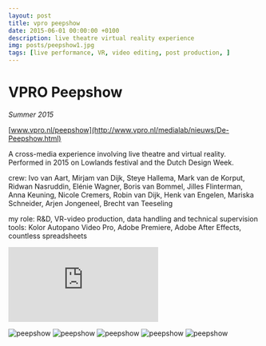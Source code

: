 ```yaml
---
layout: post
title: vpro peepshow
date: 2015-06-01 00:00:00 +0100
description: live theatre virtual reality experience
img: posts/peepshow1.jpg
tags: [live performance, VR, video editing, post production, ]
---
```


# VPRO Peepshow
_Summer 2015_

[www.vpro.nl/peepshow](http://www.vpro.nl/medialab/nieuws/De-Peepshow.html)

A cross-media experience involving live theatre and virtual reality. Performed in 2015 on Lowlands festival and the Dutch Design Week.

crew: Ivo van Aart, Mirjam van Dijk, Steye Hallema, Mark van de Korput, Ridwan Nasruddin, Elénie Wagner, Boris van Bommel, Jilles Flinterman, Anna Keuning, Nicole Cremers, Robin van Dijk, Henk van Engelen, Mariska Schneider, Arjen Jongeneel, Brecht van Teeseling

my role: R&amp;D, VR-video production, data handling and technical supervision
tools: Kolor Autopano Video Pro, Adobe Premiere, Adobe After Effects, countless spreadsheets

<iframe class="youtube" src="https://www.youtube.com/embed/1Xx0bQV83es" frameborder="0" allowfullscreen></iframe>

![peepshow]({{site.baseurl}}/assets/img/posts/peepshow1.jpg)
![peepshow]({{site.baseurl}}/assets/img/posts/peepshow2.jpg)
![peepshow]({{site.baseurl}}/assets/img/posts/peepshow3.jpg)
![peepshow]({{site.baseurl}}/assets/img/posts/peepshow4.jpg)
![peepshow]({{site.baseurl}}/assets/img/posts/peepshow5.jpg)
